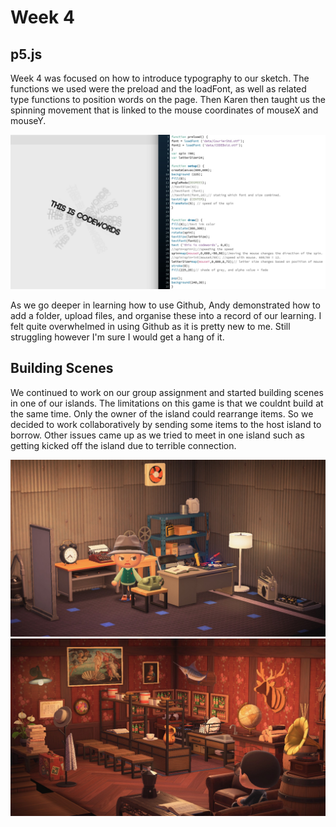 # Week 4

## p5.js
Week 4 was focused on how to introduce typography to our sketch. The functions we used were the preload and the loadFont, as well as related type functions to position words on the page. Then Karen then taught us the spinning movement that is linked to the mouse coordinates of mouseX and mouseY.

<img src = "spinfade.JPG">

As we go deeper in learning how to use Github, Andy demonstrated how to add a folder, upload files, and organise these into a record of our learning. I felt quite overwhelmed in using Github as it is pretty new to me. Still struggling however I'm sure I would get a hang of it.

## Building Scenes
We continued to work on our group assignment and started building scenes in one of our islands. The limitations on this game is that we couldnt build at the same time. Only the owner of the island could rearrange items. So we decided to work collaboratively by sending some items to the host island to borrow. Other issues came up as we tried to meet in one island such as getting kicked off the island due to terrible connection. 

<img src = "father.jpg">
<img src = "bar.jpg">


